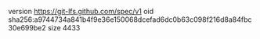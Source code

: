 version https://git-lfs.github.com/spec/v1
oid sha256:a9744734a841b4f9e36e150068dcefad6dc0b63c098f216d8a84fbc30e699be2
size 4433
